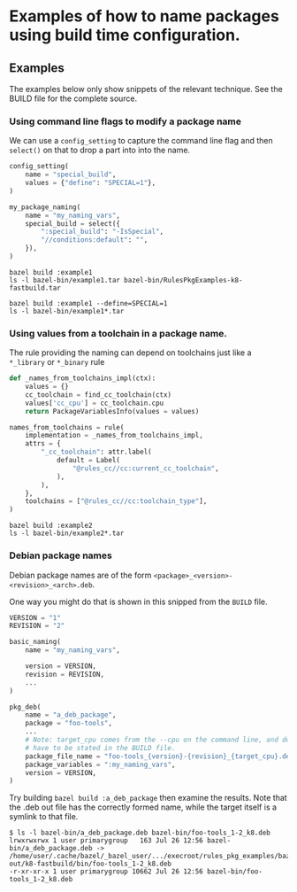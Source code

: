 # Examples of how to name packages using build time configuration.

## Examples

The examples below only show snippets of the relevant technique.
See the BUILD file for the complete source.

### Using command line flags to modify a package name

We can use a `config_setting` to capture the command line flag and then
`select()` on that to drop a part into into the name.

```python
config_setting(
    name = "special_build",
    values = {"define": "SPECIAL=1"},
)

my_package_naming(
    name = "my_naming_vars",
    special_build = select({
        ":special_build": "-IsSpecial",
        "//conditions:default": "",
    }),
)
```

```shell
bazel build :example1
ls -l bazel-bin/example1.tar bazel-bin/RulesPkgExamples-k8-fastbuild.tar
```

```shell
bazel build :example1 --define=SPECIAL=1
ls -l bazel-bin/example1*.tar
```

### Using values from a toolchain in a package name.

The rule providing the naming can depend on toolchains just like a `*_library`
or `*_binary` rule

```python
def _names_from_toolchains_impl(ctx):
    values = {}
    cc_toolchain = find_cc_toolchain(ctx)
    values['cc_cpu'] = cc_toolchain.cpu
    return PackageVariablesInfo(values = values)

names_from_toolchains = rule(
    implementation = _names_from_toolchains_impl,
    attrs = {
        "_cc_toolchain": attr.label(
            default = Label(
                "@rules_cc//cc:current_cc_toolchain",
            ),
        ),
    },
    toolchains = ["@rules_cc//cc:toolchain_type"],
)
```

```shell
bazel build :example2
ls -l bazel-bin/example2*.tar
```

### Debian package names

Debian package names are of the form `<package>_<version>-<revision>_<arch>.deb`.

One way you might do that is shown in this snipped from the `BUILD` file.

```python
VERSION = "1"
REVISION = "2"

basic_naming(
    name = "my_naming_vars",

    version = VERSION,
    revision = REVISION,
    ...
)

pkg_deb(
    name = "a_deb_package",
    package = "foo-tools",
    ...
    # Note: target_cpu comes from the --cpu on the command line, and dows not
    # have to be stated in the BUILD file.
    package_file_name = "foo-tools_{version}-{revision}_{target_cpu}.deb",
    package_variables = ":my_naming_vars",
    version = VERSION,
)
```

Try building `bazel build :a_deb_package` then examine the results. Note that
the .deb out file has the correctly formed name, while the target itself is
a symlink to that file.

```console
$ ls -l bazel-bin/a_deb_package.deb bazel-bin/foo-tools_1-2_k8.deb
lrwxrwxrwx 1 user primarygroup   163 Jul 26 12:56 bazel-bin/a_deb_package.deb -> /home/user/.cache/bazel/_bazel_user/.../execroot/rules_pkg_examples/bazel-out/k8-fastbuild/bin/foo-tools_1-2_k8.deb
-r-xr-xr-x 1 user primarygroup 10662 Jul 26 12:56 bazel-bin/foo-tools_1-2_k8.deb
```


